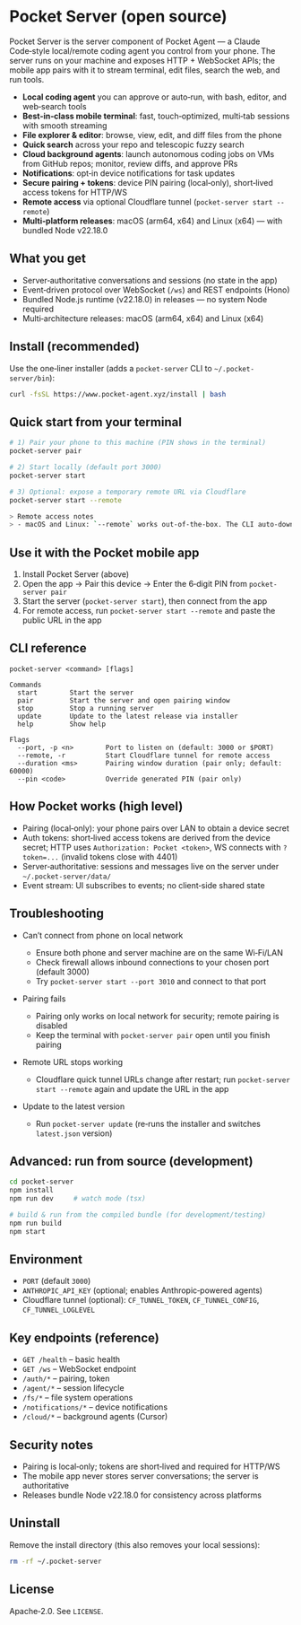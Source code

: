Pocket Server (open source)
===========================

Pocket Server is the server component of Pocket Agent — a Claude Code‑style local/remote coding agent you control from your phone. The server runs on your machine and exposes HTTP + WebSocket APIs; the mobile app pairs with it to stream terminal, edit files, search the web, and run tools.

- **Local coding agent** you can approve or auto‑run, with bash, editor, and web‑search tools
- **Best‑in‑class mobile terminal**: fast, touch‑optimized, multi‑tab sessions with smooth streaming
- **File explorer & editor**: browse, view, edit, and diff files from the phone
- **Quick search** across your repo and telescopic fuzzy search
- **Cloud background agents**: launch autonomous coding jobs on VMs from GitHub repos; monitor, review diffs, and approve PRs
- **Notifications**: opt‑in device notifications for task updates
- **Secure pairing + tokens**: device PIN pairing (local‑only), short‑lived access tokens for HTTP/WS
- **Remote access** via optional Cloudflare tunnel (`pocket-server start --remote`)
- **Multi‑platform releases**: macOS (arm64, x64) and Linux (x64) — with bundled Node v22.18.0

What you get
------------

- Server‑authoritative conversations and sessions (no state in the app)
- Event‑driven protocol over WebSocket (`/ws`) and REST endpoints (Hono)
- Bundled Node.js runtime (v22.18.0) in releases — no system Node required
- Multi‑architecture releases: macOS (arm64, x64) and Linux (x64)

Install (recommended)
---------------------

Use the one‑liner installer (adds a `pocket-server` CLI to `~/.pocket-server/bin`):

```bash
curl -fsSL https://www.pocket-agent.xyz/install | bash
```

Quick start from your terminal
------------------------------

```bash
# 1) Pair your phone to this machine (PIN shows in the terminal)
pocket-server pair

# 2) Start locally (default port 3000)
pocket-server start

# 3) Optional: expose a temporary remote URL via Cloudflare
pocket-server start --remote

> Remote access notes
> - macOS and Linux: `--remote` works out‑of‑the‑box. The CLI auto‑downloads `cloudflared` on first run (no account/config needed) and prints a public HTTPS URL.
```

Use it with the Pocket mobile app
---------------------------------

1. Install Pocket Server (above)
2. Open the app → Pair this device → Enter the 6‑digit PIN from `pocket-server pair`
3. Start the server (`pocket-server start`), then connect from the app
4. For remote access, run `pocket-server start --remote` and paste the public URL in the app

CLI reference
-------------

```
pocket-server <command> [flags]

Commands
  start        Start the server
  pair         Start the server and open pairing window
  stop         Stop a running server
  update       Update to the latest release via installer
  help         Show help

Flags
  --port, -p <n>        Port to listen on (default: 3000 or $PORT)
  --remote, -r          Start Cloudflare tunnel for remote access
  --duration <ms>       Pairing window duration (pair only; default: 60000)
  --pin <code>          Override generated PIN (pair only)
```

How Pocket works (high level)
-----------------------------

- Pairing (local‑only): your phone pairs over LAN to obtain a device secret
- Auth tokens: short‑lived access tokens are derived from the device secret; HTTP uses `Authorization: Pocket <token>`, WS connects with `?token=...` (invalid tokens close with 4401)
- Server‑authoritative: sessions and messages live on the server under `~/.pocket-server/data/`
- Event stream: UI subscribes to events; no client‑side shared state

Troubleshooting
---------------

- Can’t connect from phone on local network
  - Ensure both phone and server machine are on the same Wi‑Fi/LAN
  - Check firewall allows inbound connections to your chosen port (default 3000)
  - Try `pocket-server start --port 3010` and connect to that port

- Pairing fails
  - Pairing only works on local network for security; remote pairing is disabled
  - Keep the terminal with `pocket-server pair` open until you finish pairing

- Remote URL stops working
  - Cloudflare quick tunnel URLs change after restart; run `pocket-server start --remote` again and update the URL in the app

- Update to the latest version
  - Run `pocket-server update` (re‑runs the installer and switches `latest.json` version)

Advanced: run from source (development)
---------------------------------------

```bash
cd pocket-server
npm install
npm run dev     # watch mode (tsx)

# build & run from the compiled bundle (for development/testing)
npm run build
npm start
```

Environment
-----------

- `PORT` (default `3000`)
- `ANTHROPIC_API_KEY` (optional; enables Anthropic‑powered agents)
- Cloudflare tunnel (optional): `CF_TUNNEL_TOKEN`, `CF_TUNNEL_CONFIG`, `CF_TUNNEL_LOGLEVEL`

Key endpoints (reference)
-------------------------

- `GET /health` – basic health
- `GET /ws` – WebSocket endpoint
- `/auth/*` – pairing, token
- `/agent/*` – session lifecycle
- `/fs/*` – file system operations
- `/notifications/*` – device notifications
- `/cloud/*` – background agents (Cursor)

Security notes
--------------

- Pairing is local‑only; tokens are short‑lived and required for HTTP/WS
- The mobile app never stores server conversations; the server is authoritative
- Releases bundle Node v22.18.0 for consistency across platforms

Uninstall
---------

Remove the install directory (this also removes your local sessions):

```bash
rm -rf ~/.pocket-server
```

License
-------

Apache‑2.0. See `LICENSE`.

